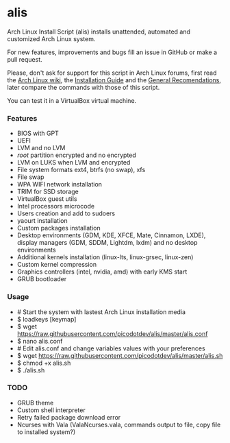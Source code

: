 # alis

Arch Linux Install Script (alis) installs unattended, automated and customized Arch Linux system.

For new features, improvements and bugs fill an issue in GitHub or make a pull request.

Please, don't ask for support for this script in Arch Linux forums, first read
the [Arch Linux wiki](https://wiki.archlinux.org), the [Installation Guide](https://wiki.archlinux.org/index.php/Installation_guide) and the [General
Recomendations](https://wiki.archlinux.org/index.php/General_recommendations), later
compare the commands with those of this script.

You can test it in a VirtualBox virtual machine.

### Features

* BIOS with GPT
* UEFI
* LVM and no LVM
* _root_ partition encrypted and no encrypted
* LVM on LUKS when LVM and encrypted
* File system formats ext4, btrfs (no swap), xfs
* File swap
* WPA WIFI network installation
* TRIM for SSD storage
* VirtualBox guest utils
* Intel processors microcode
* Users creation and add to sudoers
* yaourt installation
* Custom packages installation
* Desktop environments (GDM, KDE, XFCE, Mate, Cinnamon, LXDE), display managers (GDM, SDDM, Lightdm, lxdm) and no desktop environments
* Additional kernels installation (linux-lts, linux-grsec, linux-zen)
* Custom kernel compression
* Graphics controllers (intel, nvidia, amd) with early KMS start
* GRUB bootloader

### Usage

* \# Start the system with lastest Arch Linux installation media
* $ loadkeys [keymap]
* $ wget https://raw.githubusercontent.com/picodotdev/alis/master/alis.conf
* $ nano alis.conf
* \# Edit alis.conf and change variables values with your preferences
* $ wget https://raw.githubusercontent.com/picodotdev/alis/master/alis.sh
* $ chmod +x alis.sh
* $ ./alis.sh

### TODO

* GRUB theme
* Custom shell interpreter
* Retry failed package download error
* Ncurses with Vala (ValaNcurses.vala, commands output to file, copy file to installed system?)

